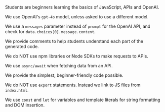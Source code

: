 Students are beginners learning the basics of JavaScript, APIs and OpenAI.

We use OpenAI's `gpt-4o` model, unless asked to use a different model.

We use a `messages` parameter instead of `prompt` for the OpenAI API, and check for `data.choices[0].message.content`.

We provide comments to help students understand each part of the generated code.

We do NOT use npm libraries or Node SDKs to make requests to APIs.

We use `async/await` when fetching data from an API.

We provide the simplest, beginner-friendly code possible.

We do NOT use `export` statements. Instead we link to JS files from `index.html`.

We use `const` and `let` for variables and template literals for string formatting and DOM insertion.
